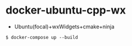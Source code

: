 # docker-ubuntu-cpp-wx


- Ubuntu(focal)+wxWidgets+cmake+ninja

```
$ docker-compose up --build
```
